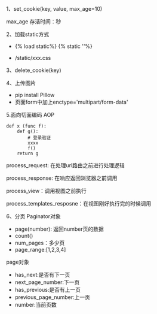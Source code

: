 1、set_cookie(key, value, max_age=10)

max_age 存活时间：秒

2、加载static方式
* {% load static%} {% static ''%}

* /static/xxx.css

3、delete_cookie(key)

4、上传图片
* pip install Pillow
* 页面form中加上enctype='multipart/form-data'

5.面向切面编码 AOP
```
def x (func f):
	def g():
		# 登录验证
		xxxx
		f()
	return g
```
process_request: 在处理url路由之前进行处理逻辑

process_response: 在响应返回浏览器之前调用

process_view：调用视图之前执行

process_templates_resposne：在视图刚好执行完的时候调用

6、分页
Paginator对象
* page(number): 返回number页的数据
* count()
* num_pages：多少页
* page_range:[1,2,3,4]

page对象
* has_next:是否有下一页
* next_page_number:下一页
* has_previous:是否有上一页
* previous_page_number:上一页
* number:当前页数
